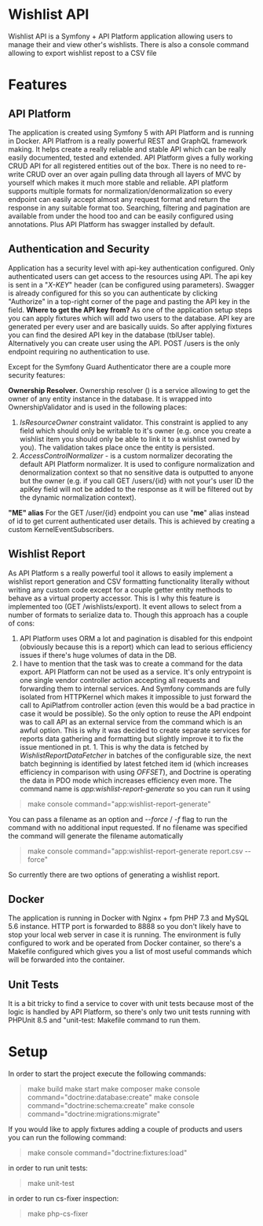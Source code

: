 # Wishlist API

Wishlist API is a Symfony + API Platform application allowing users to manage their and view other's wishlists. There is also a console command allowing to export wishlist repost to a CSV file


# Features

## API Platform
The application is created using Symfony 5 with API Platform and is running in Docker.
API Platfrom is a really powerful REST and GraphQL framework making. It helps create a really reliable and stable API which can be really easily documented, tested and extended. API Platform gives a fully working CRUD API for all registered entities out of the box. There is no need to re-write CRUD over an over again pulling data through all layers of MVC by yourself which makes it much more stable and reliable. API platform supports multiple formats for normalization/denormalization so every endpoint can easily accept almost any request format and return the response in any suitable format too. Searching, filtering and pagination are available from under the hood too and can be easily configured using annotations. Plus API Platform has swagger installed by default.
## Authentication and Security
Application has a security level with api-key authentication configured. Only authenticated users can get access to the resources using API. The api key is sent in a "*X-KEY*" header (can be configured using parameters). Swagger is already configured for this so you can authenticate by clicking "Authorize" in a top-right corner of the page and pasting the API key in the field.
**Where to get the API key from?**
As one of the application setup steps you can apply fixtures which will add two users to the database. API key are generated per every user and are basically uuids. So after applying fixtures you can find the desired API key in the database (tblUser table). Alternatively you can create user using the API. POST /users is the only endpoint requiring no authentication to use. 

Except for the Symfony Guard Authenticator there are a couple more security features:

 **Ownership Resolver.** Ownership resolver () is a service allowing to get the owner of any entity instance in the database. It is wrapped into OwnershipValidator and is used in the following places:
 

 1. *IsResourceOwner* constraint validator. This constraint is applied to any field which should only be writable to it's owner (e.g. once you create a wishlist item you should only be able to link it to a wishlist owned by you). The validation takes place once the entity is persisted.
 2. *AccessControlNormalizer* - is a custom normalizer decorating the default API Platform normalizer. It is used to configure normalization and denormalization context so that no sensitive data is outputted to anyone but the owner (e.g. if you call GET /users/{id} with not your's user ID the apiKey field will not be added to the response as it will be filtered out by the dynamic normalization context).

**"ME" alias**
For the GET /user/{id} endpoint you can use "**me**" alias instead of id to get current authenticated user details. This is achieved by creating a custom KernelEventSubscribers.
## Wishlist Report
As API Platform s a really powerful tool it allows to easily implement a wishlist report generation and CSV formatting functionality literally without writing any custom code except for a couple getter entity methods to behave as a virtual property accessor. This is I why this feature is implemented too (GET /wishlists/export). It event allows to select from a number of formats to serialize data to. 
Though this approach has a couple of cons:

 1. API Platform uses ORM a lot and pagination is disabled for this endpoint (obviously because this is a report) which can lead to serious efficiency issues if there's huge volumes of data in the DB.
 2. I have to mention that the task was to create a command for the data export. API Platform can not be used as a service. It's only entrypoint is one single vendor controller action accepting all requests and forwarding them to internal services. And Symfony commands are fully isolated from HTTPKernel which makes it impossible to just forward the call to ApiPlatfrom controller action (even this would be a bad practice in case it would be possible). So the only option to reuse the API endpoint was to call API as an external service from the command which is an awful option. This is why it was decided to create separate services  for reports data gathering and formatting but slightly improve it to fix the issue mentioned in pt. 1. This is why the data is fetched by *WishlistReportDataFetcher* in batches of the configurable size, the next batch beginning is identified by latest fetched item id (which increases efficiency in comparison with using *OFFSET*),  and Doctrine is operating the data in PDO mode which increases efficiency even more. The command name is *app:wishlist-report-generate* so you can run it using 

> make console command="app:wishlist-report-generate"

You can pass a filename as an option and *--force* / *-f* flag to run the command with no additional input requested. If no filename was specified the command will generate the filename automatically

> make console command="app:wishlist-report-generate report.csv --force"

So currently there are two options of generating a wishlist report.

## Docker
The application is running in Docker with Nginx + fpm PHP 7.3 and MySQL 5.6 instance.
HTTP port is forwarded to 8888 so you don't likely have to stop your local web server in case it is running.
The environment is fully configured to work and be operated from Docker container, so
there's a Makefile configured which gives you a list of most useful commands which will be forwarded into the container.
## Unit Tests
It is a bit tricky to find a service to cover with unit tests because most of the logic is handled by API Platform, so there's only two unit tests running with PHPUnit 8.5 and "unit-test: Makefile command to run them.

# Setup
In order to start the project execute the following commands:
> make build
> make start
> make composer
> make console command="doctrine:database:create"
> make console command="doctrine:schema:create"
> make console command="doctrine:migrations:migrate"

If you would like to apply fixtures adding a couple of products and users you can run the following command:
> make console command="doctrine:fixtures:load"

in order to run unit tests:
> make unit-test
>
in order to run cs-fixer inspection:
> make php-cs-fixer
